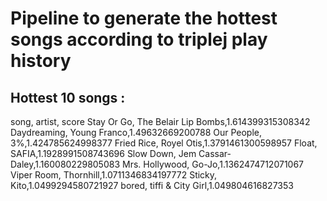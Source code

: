 # Pipeline to generate the hottest songs according to triplej play history

## Hottest 10 songs :
song, artist, score 
Stay Or Go, The Belair Lip Bombs,1.614399315308342 
Daydreaming, Young Franco,1.49632669200788 
Our People, 3%,1.424785624998377 
Fried Rice, Royel Otis,1.3791461300598957 
Float, SAFIA,1.1928991508743696 
Slow Down, Jem Cassar-Daley,1.160080229805083 
Mrs. Hollywood, Go-Jo,1.1362474712071067 
Viper Room, Thornhill,1.0711346834197772 
Sticky, Kito,1.0499294580721927 
bored, tiffi & City Girl,1.049804616827353 
